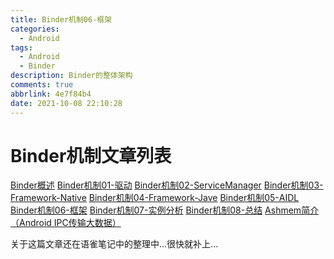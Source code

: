 ```yaml
---
title: Binder机制06-框架
categories:
  - Android
tags:
  - Android
  - Binder
description: Binder的整体架构
comments: true
abbrlink: 4e7f84b4
date: 2021-10-08 22:10:28
---
```

<!--more-->
<meta name="referrer" content="no-referrer"/>


# Binder机制文章列表
[Binder概述](https://journeyos.github.io/archives/d6aea0f1.html)
[Binder机制01-驱动](https://journeyos.github.io/archives/3e87e0ce.html)
[Binder机制02-ServiceManager](https://journeyos.github.io/archives/f17b1d52.html)
[Binder机制03-Framework-Native](https://journeyos.github.io/archives/937d16d8.html)
[Binder机制04-Framework-Jave](https://journeyos.github.io/archives/73029508.html)
[Binder机制05-AIDL](https://journeyos.github.io/archives/ed3eb50b.html)
[Binder机制06-框架](https://journeyos.github.io/archives/4e7f84b4.html)
[Binder机制07-实例分析](https://journeyos.github.io/archives/d30c7ecb.html)
[Binder机制08-总结](https://journeyos.github.io/archives/720ded9.html)
[Ashmem简介（Android IPC传输大数据）](https://journeyos.github.io/archives/f1684132.html)


关于这篇文章还在语雀笔记中的整理中...很快就补上...